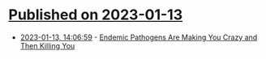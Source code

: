 # [Published on 2023-01-13](index.md)

* [2023-01-13, 14:06:59](https://news.ycombinator.com/item?id=34367905) - [Endemic Pathogens Are Making You Crazy and Then Killing You](https://return.life/2022/05/endemic-pathogens/)
